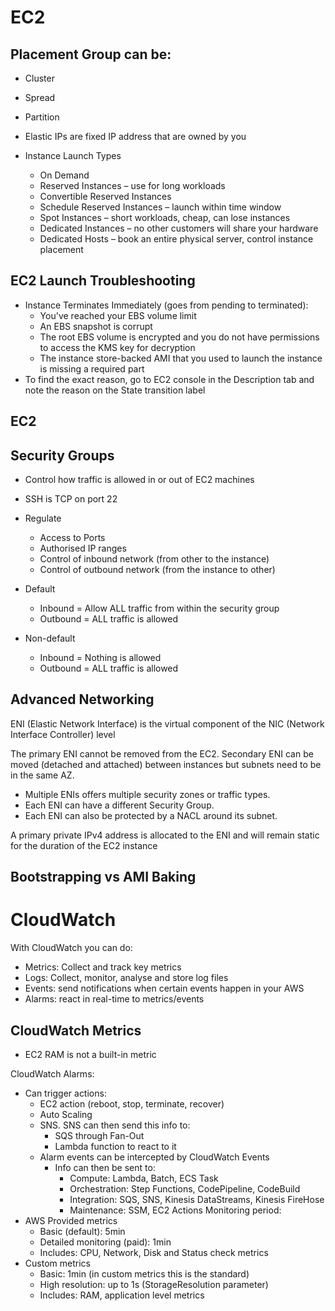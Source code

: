 # EC2

## Placement Group can be:
* Cluster
* Spread
* Partition

* Elastic IPs are fixed IP address that are owned by you

* Instance Launch Types
    * On Demand
    * Reserved Instances – use for long workloads
    * Convertible Reserved Instances
    * Schedule Reserved Instances – launch within time window
    * Spot Instances – short workloads, cheap, can lose instances
    * Dedicated Instances – no other customers will share your hardware 
    * Dedicated Hosts – book an entire physical server, control instance placement


## EC2 Launch Troubleshooting
* Instance Terminates Immediately (goes from pending to terminated):
    * You've reached your EBS volume limit
    * An EBS snapshot is corrupt
    * The root EBS volume is encrypted and you do not have permissions to access the KMS key for decryption
    * The instance store-backed AMI that you used to launch the instance is missing a required part
* To find the exact reason, go to EC2 console in the Description tab and note the reason on the State transition label

## EC2 

## Security Groups
* Control how traffic is allowed in or out of EC2 machines
* SSH is TCP on port 22
	
* Regulate
    * Access to Ports
    * Authorised IP ranges 
    * Control of inbound network (from other to the instance)
    * Control of outbound network (from the instance to other)

* Default
    * Inbound = Allow ALL traffic from within the security group
    * Outbound = ALL traffic is allowed

* Non-default
    * Inbound = Nothing is allowed
    * Outbound = ALL traffic is allowed


## Advanced Networking

ENI (Elastic Network Interface) is the virtual component of the NIC (Network Interface Controller) level

The primary ENI cannot be removed from the EC2.
Secondary ENI can be moved (detached and attached) between instances but subnets need to be in the same AZ.
* Multiple ENIs offers multiple security zones or traffic types.
* Each ENI can have a different Security Group.
* Each ENI can also be protected by a NACL around its subnet.

A primary private IPv4 address is allocated to the ENI and will remain static for the duration of the EC2 instance

## Bootstrapping vs AMI Baking

# CloudWatch

With CloudWatch you can do:
* Metrics: Collect and track key metrics
* Logs: Collect, monitor, analyse and store log files
* Events: send notifications when certain events happen in your AWS
* Alarms: react in real-time to metrics/events


## CloudWatch Metrics
* EC2 RAM is not a built-in metric

CloudWatch Alarms:
- Can trigger actions: 
    - EC2 action (reboot, stop, terminate, recover)
    - Auto Scaling
    - SNS. SNS can then send this info to:
        - SQS through Fan-Out
        - Lambda function to react to it
    - Alarm events can be intercepted by CloudWatch Events
        - Info can then be sent to:
            - Compute: Lambda, Batch, ECS Task
            - Orchestration: Step Functions, CodePipeline, CodeBuild
            - Integration: SQS, SNS, Kinesis DataStreams, Kinesis FireHose
            - Maintenance: SSM, EC2 Actions
Monitoring period:
- AWS Provided metrics 
    - Basic (default): 5min
    - Detailed monitoring (paid): 1min
    - Includes: CPU, Network, Disk and Status check metrics
- Custom metrics
    - Basic: 1min (in custom metrics this is the standard)
    - High resolution: up to 1s (StorageResolution parameter)
    - Includes: RAM, application level metrics
